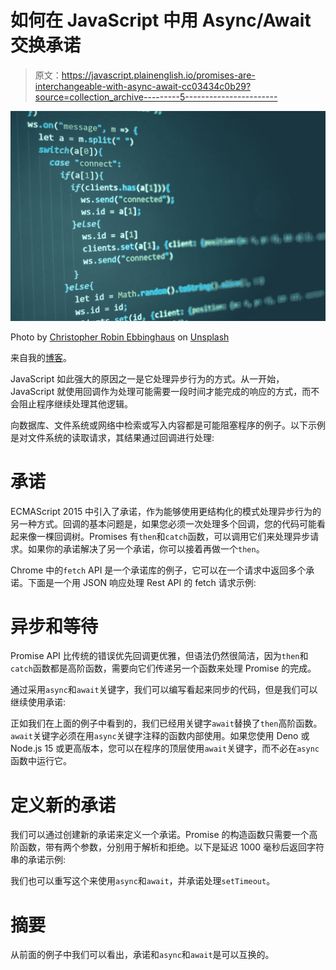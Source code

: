 # 如何在 JavaScript 中用 Async/Await 交换承诺

> 原文：<https://javascript.plainenglish.io/promises-are-interchangeable-with-async-await-cc03434c0b29?source=collection_archive---------5----------------------->

![](img/0bbae9534ecb2e4d4e835c0a675fdead.png)

Photo by [Christopher Robin Ebbinghaus](https://unsplash.com/@cebbbinghaus?utm_source=medium&utm_medium=referral) on [Unsplash](https://unsplash.com?utm_source=medium&utm_medium=referral)

来自我的[博客](https://fek.io/blog/promises-are-interchangeable-with-async-await)。

JavaScript 如此强大的原因之一是它处理异步行为的方式。从一开始，JavaScript 就使用回调作为处理可能需要一段时间才能完成的响应的方式，而不会阻止程序继续处理其他逻辑。

向数据库、文件系统或网络中检索或写入内容都是可能阻塞程序的例子。以下示例是对文件系统的读取请求，其结果通过回调进行处理:

# 承诺

ECMAScript 2015 中引入了承诺，作为能够使用更结构化的模式处理异步行为的另一种方式。回调的基本问题是，如果您必须一次处理多个回调，您的代码可能看起来像一棵回调树。Promises 有`then`和`catch`函数，可以调用它们来处理异步请求。如果你的承诺解决了另一个承诺，你可以接着再做一个`then`。

Chrome 中的`fetch` API 是一个承诺库的例子，它可以在一个请求中返回多个承诺。下面是一个用 JSON 响应处理 Rest API 的 fetch 请求示例:

# 异步和等待

Promise API 比传统的错误优先回调更优雅，但语法仍然很简洁，因为`then`和`catch`函数都是高阶函数，需要向它们传递另一个函数来处理 Promise 的完成。

通过采用`async`和`await`关键字，我们可以编写看起来同步的代码，但是我们可以继续使用承诺:

正如我们在上面的例子中看到的，我们已经用关键字`await`替换了`then`高阶函数。`await`关键字必须在用`async`关键字注释的函数内部使用。如果您使用 Deno 或 Node.js 15 或更高版本，您可以在程序的顶层使用`await`关键字，而不必在`async`函数中运行它。

# 定义新的承诺

我们可以通过创建新的承诺来定义一个承诺。Promise 的构造函数只需要一个高阶函数，带有两个参数，分别用于解析和拒绝。以下是延迟 1000 毫秒后返回字符串的承诺示例:

我们也可以重写这个来使用`async`和`await`，并承诺处理`setTimeout`。

# 摘要

从前面的例子中我们可以看出，承诺和`async`和`await`是可以互换的。